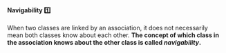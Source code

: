 <link rel="stylesheet" href="{{baseUrl}}/css/textbook.css">

<div class="website-content">

<div id="title">

#### Navigability :one:

</div>

<div id="body">

When two classes are linked by an association, it does not necessarily mean both classes know about each other. **The concept of which class in the association knows about the other class is called _navigability_.**

<panel src="../../../uml/classDiagrams/associations/navigability/full.md#title-and-body" header=":mortar_board: UML → Class Diagrams → Associations → Navigability" expanded />

<p/>

</div>

<div id="extras">

<include src="exercises.md" />

</div>

</div>
